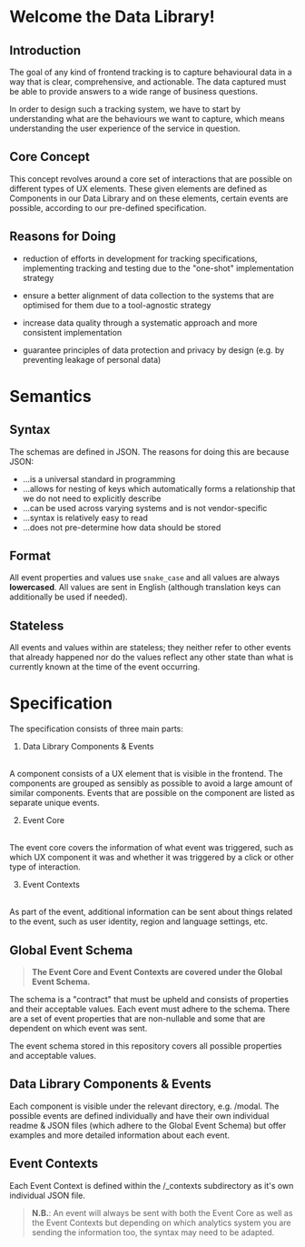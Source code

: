 # Welcome the Data Library!
## Introduction
The goal of any kind of frontend tracking is to capture behavioural data in a way that is clear, comprehensive, and actionable. The data captured must be able to provide answers to a wide range of business questions.

In order to design such a tracking system, we have to start by understanding what are the behaviours we want to capture, which means understanding the user experience of the service in question.

## Core Concept
This concept revolves around a core set of interactions that are possible on different types of UX elements. These given elements are defined as Components in our Data Library and on these elements, certain events are possible, according to our pre-defined specification.

## Reasons for Doing
- reduction of efforts in development for tracking specifications, implementing tracking and testing due to the "one-shot" implementation strategy

- ensure a better alignment of data collection to the systems that are optimised for them due to a tool-agnostic strategy

- increase data quality through a systematic approach and more consistent implementation

- guarantee principles of data protection and privacy by design (e.g. by preventing leakage of personal data)

# Semantics
## Syntax
The schemas are defined in JSON. The reasons for doing this are because JSON:

- …is a universal standard in programming
- …allows for nesting of keys which automatically forms a relationship that we do not need to explicitly describe
- …can be used across varying systems and is not vendor-specific
- …syntax is relatively easy to read
- …does not pre-determine how data should be stored

## Format
All event properties and values use `snake_case` and all values are always **lowercased**. All values are sent in English (although translation keys can additionally be used if needed).

## Stateless
All events and values within are stateless; they neither refer to other events that already happened nor do the values reflect any other state than what is currently known at the time of the event occurring.

# Specification
The specification consists of three main parts:

1. Data Library Components & Events
<br>
A component consists of a UX element that is visible in the frontend. The components are grouped as sensibly as possible to avoid a large amount of similar components. Events that are possible on the component are listed as separate unique events.

2. Event Core
<br>
The event core covers the information of what event was triggered, such as which UX component it was and whether it was triggered by a click or other type of interaction.

3. Event Contexts
<br>
As part of the event, additional information can be sent about things related to the event, such as user identity, region and language settings, etc.

## Global Event Schema
> **The Event Core and Event Contexts are covered under the Global Event Schema.**

The schema is a "contract" that must be upheld and consists of properties and their acceptable values. Each event must adhere to the schema. There are a set of event properties that are non-nullable and some that are dependent on which event was sent. 

The event schema stored in this repository covers all possible properties and acceptable values.

## Data Library Components & Events
Each component is visible under the relevant directory, e.g. /modal. The possible events are defined individually and have their own individual readme & JSON files (which adhere to the Global Event Schema) but offer examples and more detailed information about each event.

## Event Contexts
Each Event Context is defined within the /_contexts subdirectory as it's own individual JSON file. 
> **N.B.**: An event will always be sent with both the Event Core as well as the Event Contexts but depending on which analytics system you are sending the information too, the syntax may need to be adapted.
